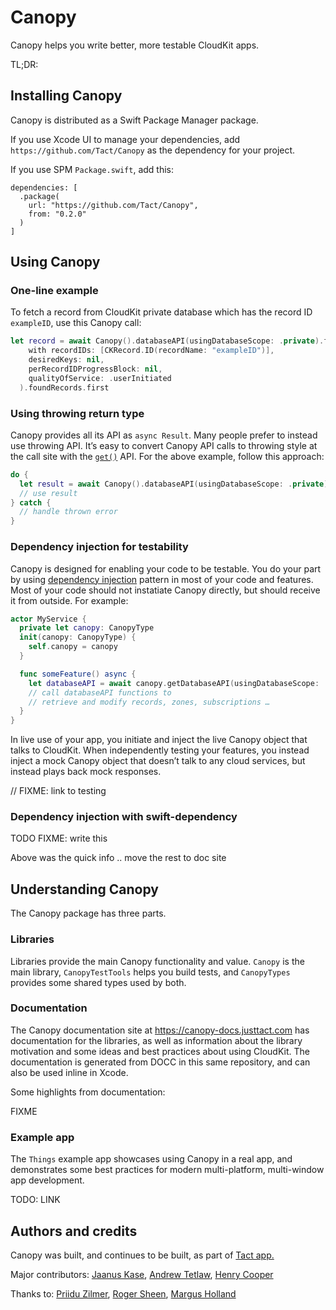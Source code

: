 # Canopy

Canopy helps you write better, more testable CloudKit apps.

TL;DR:

## Installing Canopy

Canopy is distributed as a Swift Package Manager package.

If you use Xcode UI to manage your dependencies, add `https://github.com/Tact/Canopy` as the dependency for your project.

If you use SPM `Package.swift`, add this:

```
dependencies: [
  .package(
    url: "https://github.com/Tact/Canopy",
    from: "0.2.0"
  )
]
```

## Using Canopy

### One-line example

To fetch a record from CloudKit private database which has the record ID `exampleID`, use this Canopy call:

```swift
let record = await Canopy().databaseAPI(usingDatabaseScope: .private).fetchRecords(
    with recordIDs: [CKRecord.ID(recordName: "exampleID")],
    desiredKeys: nil,
    perRecordIDProgressBlock: nil,
    qualityOfService: .userInitiated
  ).foundRecords.first
```

### Using throwing return type

Canopy provides all its API as `async Result`. Many people prefer to instead use throwing API. It’s easy to convert Canopy API calls to throwing style at the call site with the [`get()`](https://developer.apple.com/documentation/swift/result/get()) API. For the above example, follow this approach:

```swift
do {
  let result = await Canopy().databaseAPI(usingDatabaseScope: .private).fetchRecords(…).get()
  // use result
} catch {
  // handle thrown error
}
```

### Dependency injection for testability

Canopy is designed for enabling your code to be testable. You do your part by using [dependency injection](https://en.wikipedia.org/wiki/Dependency_injection) pattern in most of your code and features. Most of your code should not instatiate Canopy directly, but should receive it from outside. For example:

```swift
actor MyService {
  private let canopy: CanopyType
  init(canopy: CanopyType) {
    self.canopy = canopy
  }

  func someFeature() async {
    let databaseAPI = await canopy.getDatabaseAPI(usingDatabaseScope: .private)
    // call databaseAPI functions to
    // retrieve and modify records, zones, subscriptions …
  }
}
```

In live use of your app, you initiate and inject the live Canopy object that talks to CloudKit. When independently testing your features, you instead inject a mock Canopy object that doesn’t talk to any cloud services, but instead plays back mock responses.

// FIXME: link to testing

### Dependency injection with swift-dependency

TODO FIXME: write this

Above was the quick info .. move the rest to doc site

## Understanding Canopy

The Canopy package has three parts.

### Libraries

Libraries provide the main Canopy functionality and value. `Canopy` is the main library, `CanopyTestTools` helps you build tests, and `CanopyTypes` provides some shared types used by both.

### Documentation

The Canopy documentation site at <https://canopy-docs.justtact.com> has documentation for the libraries, as well as information about the library motivation and some ideas and best practices about using CloudKit. The documentation is generated from DOCC in this same repository, and can also be used inline in Xcode.

Some highlights from documentation:

FIXME

### Example app

The `Things` example app showcases using Canopy in a real app, and demonstrates some best practices for modern multi-platform, multi-window app development.

TODO: LINK



## Authors and credits

Canopy was built, and continues to be built, as part of [Tact app.](https://justtact.com/)

Major contributors: [Jaanus Kase](https://github.com/jaanus), [Andrew Tetlaw](https://github.com/atetlaw), [Henry Cooper](https://github.com/pillboxer)

Thanks to: [Priidu Zilmer](https://github.com/priiduzilmer), [Roger Sheen](https://github.com/infotexture), [Margus Holland](https://github.com/margusholland)

